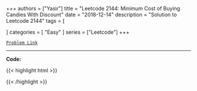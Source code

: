 
+++
authors = ["Yasir"]
title = "Leetcode 2144: Minimum Cost of Buying Candies With Discount"
date = "2018-12-14"
description = "Solution to Leetcode 2144"
tags = [
    
]
categories = [
    "Easy"
]
series = ["Leetcode"]
+++



[`Problem Link`](https://leetcode.com/problems/minimum-cost-of-buying-candies-with-discount/description/)

---

**Code:**

{{< highlight html >}}

{{< /highlight >}}


